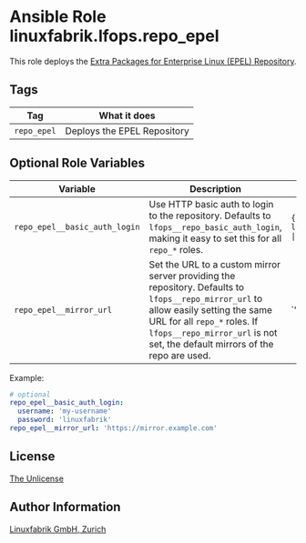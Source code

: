 # Ansible Role linuxfabrik.lfops.repo_epel

This role deploys the [Extra Packages for Enterprise Linux (EPEL) Repository](https://docs.fedoraproject.org/en-US/epel/).


## Tags

| Tag         | What it does                |
| ---         | ------------                |
| `repo_epel` | Deploys the EPEL Repository |


## Optional Role Variables

| Variable | Description | Default Value |
| -------- | ----------- | ------------- |
| `repo_epel__basic_auth_login` | Use HTTP basic auth to login to the repository. Defaults to `lfops__repo_basic_auth_login`, making it easy to set this for all `repo_*` roles. | `{{ lfops__repo_basic_auth_login \| default("") }}` |
| `repo_epel__mirror_url` | Set the URL to a custom mirror server providing the repository. Defaults to `lfops__repo_mirror_url` to allow easily setting the same URL for all `repo_*` roles. If `lfops__repo_mirror_url` is not set, the default mirrors of the repo are used. | `'{{ lfops__repo_mirror_url | default("") }}'` |

Example:
```yaml
# optional
repo_epel__basic_auth_login:
  username: 'my-username'
  password: 'linuxfabrik'
repo_epel__mirror_url: 'https://mirror.example.com'
```


## License

[The Unlicense](https://unlicense.org/)


## Author Information

[Linuxfabrik GmbH, Zurich](https://www.linuxfabrik.ch)
